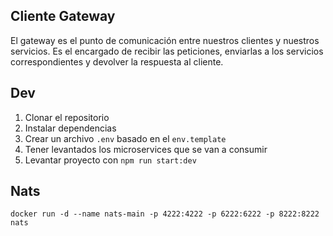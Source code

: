 ## Cliente Gateway
El gateway es el punto de comunicación entre nuestros clientes y nuestros servicios.
Es el encargado de recibir las peticiones, enviarlas a los servicios
correspondientes y devolver la respuesta al cliente.

## Dev

1. Clonar el repositorio
2. Instalar dependencias
3. Crear un archivo `.env` basado en el `env.template`
4. Tener levantados los microservices que se van a consumir
5. Levantar proyecto con `npm run start:dev`


## Nats
```
docker run -d --name nats-main -p 4222:4222 -p 6222:6222 -p 8222:8222 nats
```
